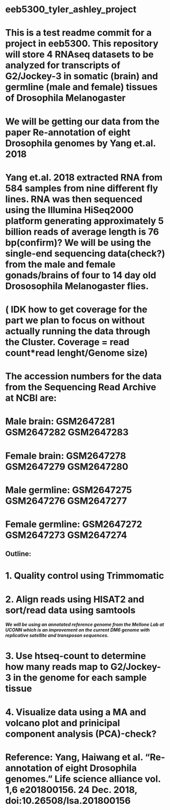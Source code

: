 # eeb5300_tyler_ashley_project
# This is a test readme commit for a project in eeb5300. This repository will store 4 RNAseq datasets to be analyzed for transcripts of G2/Jockey-3 in somatic (brain) and germline (male and female) tissues of Drosophila Melanogaster

# We will be getting our data from the paper Re-annotation of eight Drosophila genomes by Yang et.al. 2018
# Yang et.al. 2018 extracted RNA from 584 samples from nine different fly lines. RNA was then sequenced using the Illumina HiSeq2000 platform generating approximately 5 billion reads of  average length is 76 bp(confirm)? We will be using the single-end sequencing data(check?) from the male and female gonads/brains of four to 14 day old Drososophila Melanogaster flies. 

# ( IDK how to get coverage for the part we plan to focus on without actually running the data through the Cluster. Coverage = read count*read lenght/Genome size)

# The accession numbers for the data from the Sequencing Read Archive at NCBI are:

# Male brain: GSM2647281 GSM2647282 GSM2647283
# Female brain: GSM2647278 GSM2647279 GSM2647280
# Male germline: GSM2647275 GSM2647276  GSM2647277
# Female germline: GSM2647272 GSM2647273 GSM2647274

##  Outline:
# 1. Quality control using Trimmomatic
# 2.  Align reads using HISAT2 and sort/read data using samtools
##### We will be using an annotated reference genome from the Mellone Lab at UCONN which is an improvement on the current DM6 genome with replicative satellite and transposon sequences. 
# 3.  Use htseq-count to determine how many reads map to G2/Jockey-3 in the genome for each sample tissue
# 4. Visualize data using a MA and volcano plot and prinicipal component analysis (PCA)-check? 


# Reference: Yang, Haiwang et al. “Re-annotation of eight Drosophila genomes.” Life science alliance vol. 1,6 e201800156. 24 Dec. 2018, doi:10.26508/lsa.201800156
